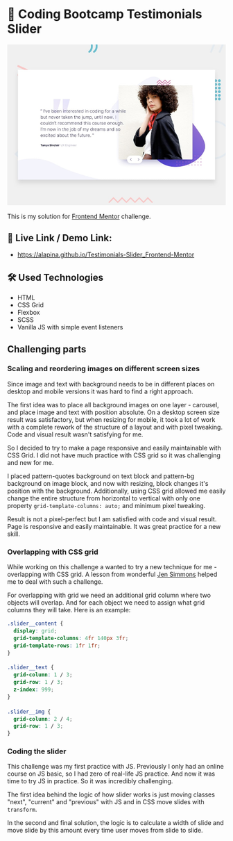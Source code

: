 # 🚚 Coding Bootcamp Testimonials Slider

![Design preview for the Coding Bootcamp Testimonials Slider coding challenge](./design/desktop-preview.jpg)

This is my solution for [Frontend Mentor](https://www.frontendmentor.io) challenge.

## 🔗 Live Link / Demo Link:

- https://alapina.github.io/Testimonials-Slider_Frontend-Mentor

## 🛠 Used Technologies

- HTML
- CSS Grid
- Flexbox
- SCSS
- Vanilla JS with simple event listeners

## Challenging parts

### Scaling and reordering images on different screen sizes

Since image and text with background needs to be in different places on desktop and mobile versions it was hard to find a right approach.

The first idea was to place all background images on one layer - carousel, and place image and text with position absolute. On a desktop screen size result was satisfactory, but when resizing for mobile, it took a lot of work with a complete rework of the structure of a layout and with pixel tweaking. Code and visual result wasn't satisfying for me.

So I decided to try to make a page responsive and easily maintainable with CSS Grid. I did not have much practice with CSS grid so it was challenging and new for me.

I placed pattern-quotes background on text block and pattern-bg background on image block, and now with resizing, block changes it's position with the background.
Additionally, using CSS grid allowed me easily change the entire structure from horizontal to vertical with only one property `grid-template-columns: auto;` and minimum pixel tweaking.

Result is not a pixel-perfect but I am satisfied with code and visual result. Page is responsive and easily maintainable. It was great practice for a new skill.

### Overlapping with CSS grid

While working on this challenge a wanted to try a new technique for me - overlapping with CSS grid.
A lesson from wonderful [Jen Simmons](https://www.youtube.com/watch?v=EashgVqboWo&ab_channel=LayoutLand) helped me to deal with such a challenge.

For overlapping with grid we need an additional grid column where two objects will overlap. And for each object we need to assign what grid columns they will take. Here is an example:

```css
.slider__content {
  display: grid;
  grid-template-columns: 4fr 140px 3fr;
  grid-template-rows: 1fr 1fr;
}

.slider__text {
  grid-column: 1 / 3;
  grid-row: 1 / 3;
  z-index: 999;
}

.slider__img {
  grid-column: 2 / 4;
  grid-row: 1 / 3;
}
```

### Coding the slider

This challenge was my first practice with JS. Previously I only had an online course on JS basic, so I had zero of real-life JS practice. And now it was time to try JS in practice. So it was incredibly challenging.

The first idea behind the logic of how slider works is just moving classes "next", "current" and "previous" with JS and in CSS move slides with `transform`.

In the second and final solution, the logic is to calculate a width of slide and move slide by this amount every time user moves from slide to slide.
